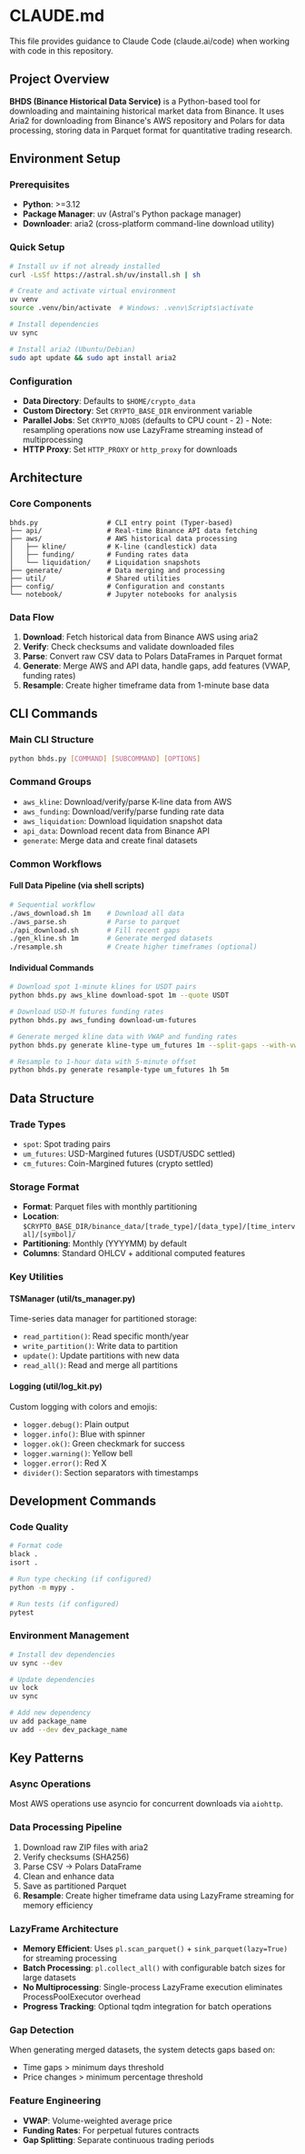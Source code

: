 # CLAUDE.md

This file provides guidance to Claude Code (claude.ai/code) when working with code in this repository.

## Project Overview

**BHDS (Binance Historical Data Service)** is a Python-based tool for downloading and maintaining historical market data from Binance. It uses Aria2 for downloading from Binance's AWS repository and Polars for data processing, storing data in Parquet format for quantitative trading research.

## Environment Setup

### Prerequisites
- **Python**: >=3.12
- **Package Manager**: uv (Astral's Python package manager)
- **Downloader**: aria2 (cross-platform command-line download utility)

### Quick Setup
```bash
# Install uv if not already installed
curl -LsSf https://astral.sh/uv/install.sh | sh

# Create and activate virtual environment
uv venv
source .venv/bin/activate  # Windows: .venv\Scripts\activate

# Install dependencies
uv sync

# Install aria2 (Ubuntu/Debian)
sudo apt update && sudo apt install aria2
```

### Configuration
- **Data Directory**: Defaults to `$HOME/crypto_data`
- **Custom Directory**: Set `CRYPTO_BASE_DIR` environment variable
- **Parallel Jobs**: Set `CRYPTO_NJOBS` (defaults to CPU count - 2) - Note: resampling operations now use LazyFrame streaming instead of multiprocessing
- **HTTP Proxy**: Set `HTTP_PROXY` or `http_proxy` for downloads

## Architecture

### Core Components

```
bhds.py                 # CLI entry point (Typer-based)
├── api/                # Real-time Binance API data fetching
├── aws/                # AWS historical data processing
│   ├── kline/          # K-line (candlestick) data
│   ├── funding/        # Funding rates data
│   └── liquidation/    # Liquidation snapshots
├── generate/           # Data merging and processing
├── util/               # Shared utilities
├── config/             # Configuration and constants
└── notebook/           # Jupyter notebooks for analysis
```

### Data Flow
1. **Download**: Fetch historical data from Binance AWS using aria2
2. **Verify**: Check checksums and validate downloaded files
3. **Parse**: Convert raw CSV data to Polars DataFrames in Parquet format
4. **Generate**: Merge AWS and API data, handle gaps, add features (VWAP, funding rates)
5. **Resample**: Create higher timeframe data from 1-minute base data

## CLI Commands

### Main CLI Structure
```bash
python bhds.py [COMMAND] [SUBCOMMAND] [OPTIONS]
```

### Command Groups
- `aws_kline`: Download/verify/parse K-line data from AWS
- `aws_funding`: Download/verify/parse funding rate data
- `aws_liquidation`: Download liquidation snapshot data
- `api_data`: Download recent data from Binance API
- `generate`: Merge data and create final datasets

### Common Workflows

#### Full Data Pipeline (via shell scripts)
```bash
# Sequential workflow
./aws_download.sh 1m    # Download all data
./aws_parse.sh          # Parse to parquet
./api_download.sh       # Fill recent gaps
./gen_kline.sh 1m       # Generate merged datasets
./resample.sh           # Create higher timeframes (optional)
```

#### Individual Commands
```bash
# Download spot 1-minute klines for USDT pairs
python bhds.py aws_kline download-spot 1m --quote USDT

# Download USD-M futures funding rates
python bhds.py aws_funding download-um-futures

# Generate merged kline data with VWAP and funding rates
python bhds.py generate kline-type um_futures 1m --split-gaps --with-vwap --with-funding-rates

# Resample to 1-hour data with 5-minute offset
python bhds.py generate resample-type um_futures 1h 5m
```

## Data Structure

### Trade Types
- `spot`: Spot trading pairs
- `um_futures`: USD-Margined futures (USDT/USDC settled)
- `cm_futures`: Coin-Margined futures (crypto settled)

### Storage Format
- **Format**: Parquet files with monthly partitioning
- **Location**: `$CRYPTO_BASE_DIR/binance_data/[trade_type]/[data_type]/[time_interval]/[symbol]/`
- **Partitioning**: Monthly (YYYYMM) by default
- **Columns**: Standard OHLCV + additional computed features

### Key Utilities

#### TSManager (util/ts_manager.py)
Time-series data manager for partitioned storage:
- `read_partition()`: Read specific month/year
- `write_partition()`: Write data to partition
- `update()`: Update partitions with new data
- `read_all()`: Read and merge all partitions

#### Logging (util/log_kit.py)
Custom logging with colors and emojis:
- `logger.debug()`: Plain output
- `logger.info()`: Blue with spinner
- `logger.ok()`: Green checkmark for success
- `logger.warning()`: Yellow bell
- `logger.error()`: Red X
- `divider()`: Section separators with timestamps

## Development Commands

### Code Quality
```bash
# Format code
black .
isort .

# Run type checking (if configured)
python -m mypy .

# Run tests (if configured)
pytest
```

### Environment Management
```bash
# Install dev dependencies
uv sync --dev

# Update dependencies
uv lock
uv sync

# Add new dependency
uv add package_name
uv add --dev dev_package_name
```

## Key Patterns

### Async Operations
Most AWS operations use asyncio for concurrent downloads via `aiohttp`.

### Data Processing Pipeline
1. Download raw ZIP files with aria2
2. Verify checksums (SHA256)
3. Parse CSV → Polars DataFrame
4. Clean and enhance data
5. Save as partitioned Parquet
6. **Resample**: Create higher timeframe data using LazyFrame streaming for memory efficiency

### LazyFrame Architecture
- **Memory Efficient**: Uses `pl.scan_parquet()` + `sink_parquet(lazy=True)` for streaming processing
- **Batch Processing**: `pl.collect_all()` with configurable batch sizes for large datasets
- **No Multiprocessing**: Single-process LazyFrame execution eliminates ProcessPoolExecutor overhead
- **Progress Tracking**: Optional tqdm integration for batch operations

### Gap Detection
When generating merged datasets, the system detects gaps based on:
- Time gaps > minimum days threshold
- Price changes > minimum percentage threshold

### Feature Engineering
- **VWAP**: Volume-weighted average price
- **Funding Rates**: For perpetual futures contracts
- **Gap Splitting**: Separate continuous trading periods